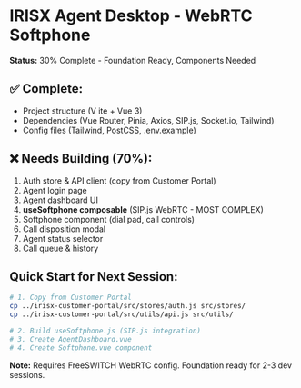 # IRISX Agent Desktop - WebRTC Softphone

**Status:** 30% Complete - Foundation Ready, Components Needed

## ✅ Complete:
- Project structure (V ite + Vue 3)
- Dependencies (Vue Router, Pinia, Axios, SIP.js, Socket.io, Tailwind)
- Config files (Tailwind, PostCSS, .env.example)

## ❌ Needs Building (70%):
1. Auth store & API client (copy from Customer Portal)
2. Agent login page
3. Agent dashboard UI
4. **useSoftphone composable** (SIP.js WebRTC - MOST COMPLEX)
5. Softphone component (dial pad, call controls)
6. Call disposition modal
7. Agent status selector
8. Call queue & history

## Quick Start for Next Session:
```bash
# 1. Copy from Customer Portal
cp ../irisx-customer-portal/src/stores/auth.js src/stores/
cp ../irisx-customer-portal/src/utils/api.js src/utils/

# 2. Build useSoftphone.js (SIP.js integration)
# 3. Create AgentDashboard.vue
# 4. Create Softphone.vue component
```

**Note:** Requires FreeSWITCH WebRTC config. Foundation ready for 2-3 dev sessions.
